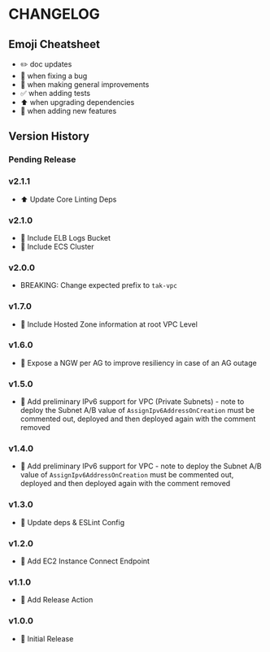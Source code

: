 # CHANGELOG

## Emoji Cheatsheet
- :pencil2: doc updates
- :bug: when fixing a bug
- :rocket: when making general improvements
- :white_check_mark: when adding tests
- :arrow_up: when upgrading dependencies
- :tada: when adding new features

## Version History

### Pending Release

### v2.1.1

- :arrow_up: Update Core Linting Deps

### v2.1.0

- :rocket: Include ELB Logs Bucket
- :rocket: Include ECS Cluster

### v2.0.0

- BREAKING: Change expected prefix to `tak-vpc`

### v1.7.0

- :rocket: Include Hosted Zone information at root VPC Level

### v1.6.0

- :rocket: Expose a NGW per AG to improve resiliency in case of an AG outage

### v1.5.0

- :tada: Add preliminary IPv6 support for VPC (Private Subnets) - note to deploy the Subnet A/B value of `AssignIpv6AddressOnCreation` must be commented out, deployed and then deployed again with the comment removed

### v1.4.0

- :tada: Add preliminary IPv6 support for VPC - note to deploy the Subnet A/B value of `AssignIpv6AddressOnCreation` must be commented out, deployed and then deployed again with the comment removed

### v1.3.0

- :rocket: Update deps & ESLint Config

### v1.2.0

- :tada: Add EC2 Instance Connect Endpoint

### v1.1.0

- :rocket: Add Release Action

### v1.0.0

- :rocket: Initial Release

